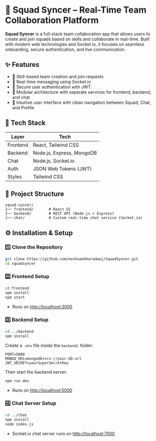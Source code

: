   # 🚀 Squad Syncer – Real-Time Team Collaboration Platform
 
**Squad Syncer** is a full-stack team collaboration app that allows users to create and join squads based on skills and collaborate in real-time. Built with modern web technologies and Socket.io, it focuses on seamless onboarding, secure authentication, and live communication.
 
## ✨ Features
 
- 🔹 Skill-based team creation and join requests  
- 🔹 Real-time messaging using Socket.io  
- 🔹 Secure user authentication with JWT.
- 🔹 Modular architecture with separate services for frontend, backend, and chat  
- 🔹 Intuitive user interface with clean navigation between Squad, Chat, and Profile

## 🧰 Tech Stack

| Layer    |  Tech                                    |
|----------|-----------------------------------------|
| Frontend | React, Tailwind CSS                     |
| Backend  | Node.js, Express, MongoDB               |
| Chat     | Node.js, Socket.io                      |
| Auth     | JSON Web Tokens (JWT)                   |
| Styles   | Tailwind CSS                            |

## 📁 Project Structure

```
squad-syncer/
├── frontend/       # React UI
├── backend/        # REST API (Node.js + Express)
├── chat/           # Custom real-time chat service (Socket.io)
```

## ⚙️ Installation & Setup

### 1️⃣ Clone the Repository

```bash
git clone https://github.com/eeshaanbharadwaj/SquadSyncer.git
cd squadsyncer
```

### 2️⃣ Frontend Setup

```bash
cd frontend
npm install
npm start
```
- Runs on [http://localhost:3000](http://localhost:3000)

### 3️⃣ Backend Setup

```bash
cd ../backend
npm install
```

Create a `.env` file inside the `backend/` folder:

```env
PORT=5000
MONGO_URI=mongodb+srv://your-db-url
JWT_SECRET=yourSuperSecretKey
```

Then start the backend server:

```bash
npm run dev
```

- Runs on [http://localhost:5000](http://localhost:5000)

### 4️⃣ Chat Server Setup

```bash
cd ../chat
npm install
node index.js
```

- Socket.io chat server runs on [http://localhost:7000](http://localhost:7000)
